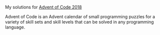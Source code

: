 My solutions for [Advent of Code 2018](https://adventofcode.com/2018)

Advent of Code is an Advent calendar of small programming puzzles for a variety of skill sets and skill levels that can be solved in any programming language.
